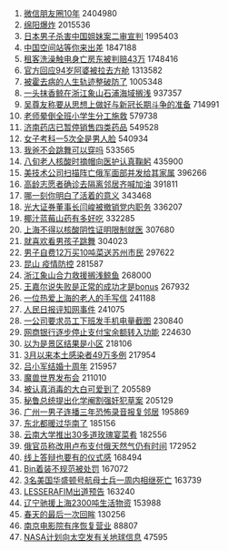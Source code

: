 1. [微信朋友圈10年](https://s.weibo.com//weibo?q=%23%E5%BE%AE%E4%BF%A1%E6%9C%8B%E5%8F%8B%E5%9C%8810%E5%B9%B4%23&Refer=top) 2404980
2. [绵阳爆炸](https://s.weibo.com//weibo?q=%23%E7%BB%B5%E9%98%B3%E7%88%86%E7%82%B8%23&Refer=top) 2015536
3. [日本男子杀害中国姐妹案二审宣判](https://s.weibo.com//weibo?q=%23%E6%97%A5%E6%9C%AC%E7%94%B7%E5%AD%90%E6%9D%80%E5%AE%B3%E4%B8%AD%E5%9B%BD%E5%A7%90%E5%A6%B9%E6%A1%88%E4%BA%8C%E5%AE%A1%E5%AE%A3%E5%88%A4%23&Refer=top) 1995403
4. [中国空间站等你来出差](https://s.weibo.com//weibo?q=%23%E4%B8%AD%E5%9B%BD%E7%A9%BA%E9%97%B4%E7%AB%99%E7%AD%89%E4%BD%A0%E6%9D%A5%E5%87%BA%E5%B7%AE%23&Refer=top) 1847188
5. [租客洗澡触电身亡房东被判赔43万](https://s.weibo.com//weibo?q=%23%E7%A7%9F%E5%AE%A2%E6%B4%97%E6%BE%A1%E8%A7%A6%E7%94%B5%E8%BA%AB%E4%BA%A1%E6%88%BF%E4%B8%9C%E8%A2%AB%E5%88%A4%E8%B5%9443%E4%B8%87%23&Refer=top) 1748416
6. [官方回应94岁阿婆被拉去方舱](https://s.weibo.com//weibo?q=%23%E5%AE%98%E6%96%B9%E5%9B%9E%E5%BA%9494%E5%B2%81%E9%98%BF%E5%A9%86%E8%A2%AB%E6%8B%89%E5%8E%BB%E6%96%B9%E8%88%B1%23&Refer=top) 1313582
7. [被霍去病的人生轨迹整破防了](https://s.weibo.com//weibo?q=%23%E8%A2%AB%E9%9C%8D%E5%8E%BB%E7%97%85%E7%9A%84%E4%BA%BA%E7%94%9F%E8%BD%A8%E8%BF%B9%E6%95%B4%E7%A0%B4%E9%98%B2%E4%BA%86%23&Refer=top) 1005348
8. [一头抹香鲸在浙江象山石浦海域搁浅](https://s.weibo.com//weibo?q=%23%E4%B8%80%E5%A4%B4%E6%8A%B9%E9%A6%99%E9%B2%B8%E5%9C%A8%E6%B5%99%E6%B1%9F%E8%B1%A1%E5%B1%B1%E7%9F%B3%E6%B5%A6%E6%B5%B7%E5%9F%9F%E6%90%81%E6%B5%85%23&Refer=top) 937357
9. [吴尊友称要从思想上做好与新冠长期斗争的准备](https://s.weibo.com//weibo?q=%23%E5%90%B4%E5%B0%8A%E5%8F%8B%E7%A7%B0%E8%A6%81%E4%BB%8E%E6%80%9D%E6%83%B3%E4%B8%8A%E5%81%9A%E5%A5%BD%E4%B8%8E%E6%96%B0%E5%86%A0%E9%95%BF%E6%9C%9F%E6%96%97%E4%BA%89%E7%9A%84%E5%87%86%E5%A4%87%23&Refer=top) 714991
10. [老师晕倒全班小学生分工施救](https://s.weibo.com//weibo?q=%23%E8%80%81%E5%B8%88%E6%99%95%E5%80%92%E5%85%A8%E7%8F%AD%E5%B0%8F%E5%AD%A6%E7%94%9F%E5%88%86%E5%B7%A5%E6%96%BD%E6%95%91%23&Refer=top) 579738
11. [济南药店已暂停销售四类药品](https://s.weibo.com//weibo?q=%23%E6%B5%8E%E5%8D%97%E8%8D%AF%E5%BA%97%E5%B7%B2%E6%9A%82%E5%81%9C%E9%94%80%E5%94%AE%E5%9B%9B%E7%B1%BB%E8%8D%AF%E5%93%81%23&Refer=top) 549528
12. [女子考科一5次全是男人脸](https://s.weibo.com//weibo?q=%23%E5%A5%B3%E5%AD%90%E8%80%83%E7%A7%91%E4%B8%805%E6%AC%A1%E5%85%A8%E6%98%AF%E7%94%B7%E4%BA%BA%E8%84%B8%23&Refer=top) 540934
13. [我爸不会跳舞可以穿吗](https://s.weibo.com//weibo?q=%23%E6%88%91%E7%88%B8%E4%B8%8D%E4%BC%9A%E8%B7%B3%E8%88%9E%E5%8F%AF%E4%BB%A5%E7%A9%BF%E5%90%97%23&Refer=top) 533565
14. [八旬老人核酸时摘帽向医护认真鞠躬](https://s.weibo.com//weibo?q=%23%E5%85%AB%E6%97%AC%E8%80%81%E4%BA%BA%E6%A0%B8%E9%85%B8%E6%97%B6%E6%91%98%E5%B8%BD%E5%90%91%E5%8C%BB%E6%8A%A4%E8%AE%A4%E7%9C%9F%E9%9E%A0%E8%BA%AC%23&Refer=top) 435900
15. [美技术公司扫描阵亡俄军面部并发给其家属](https://s.weibo.com//weibo?q=%23%E7%BE%8E%E6%8A%80%E6%9C%AF%E5%85%AC%E5%8F%B8%E6%89%AB%E6%8F%8F%E9%98%B5%E4%BA%A1%E4%BF%84%E5%86%9B%E9%9D%A2%E9%83%A8%E5%B9%B6%E5%8F%91%E7%BB%99%E5%85%B6%E5%AE%B6%E5%B1%9E%23&Refer=top) 396266
16. [高龄志愿者确诊去隔离邻居齐喊加油](https://s.weibo.com//weibo?q=%23%E9%AB%98%E9%BE%84%E5%BF%97%E6%84%BF%E8%80%85%E7%A1%AE%E8%AF%8A%E5%8E%BB%E9%9A%94%E7%A6%BB%E9%82%BB%E5%B1%85%E9%BD%90%E5%96%8A%E5%8A%A0%E6%B2%B9%23&Refer=top) 391811
17. [哪一刻你明白了活着的意义](https://s.weibo.com//weibo?q=%23%E5%93%AA%E4%B8%80%E5%88%BB%E4%BD%A0%E6%98%8E%E7%99%BD%E4%BA%86%E6%B4%BB%E7%9D%80%E7%9A%84%E6%84%8F%E4%B9%89%23&Refer=top) 343468
18. [光大证券董事长闫峻被撤销党内职务](https://s.weibo.com//weibo?q=%23%E5%85%89%E5%A4%A7%E8%AF%81%E5%88%B8%E8%91%A3%E4%BA%8B%E9%95%BF%E9%97%AB%E5%B3%BB%E8%A2%AB%E6%92%A4%E9%94%80%E5%85%9A%E5%86%85%E8%81%8C%E5%8A%A1%23&Refer=top) 336207
19. [椰汁蓝莓山药有多好吃](https://s.weibo.com//weibo?q=%23%E6%A4%B0%E6%B1%81%E8%93%9D%E8%8E%93%E5%B1%B1%E8%8D%AF%E6%9C%89%E5%A4%9A%E5%A5%BD%E5%90%83%23&Refer=top) 332285
20. [上海不得以核酸阴性证明限制就医](https://s.weibo.com//weibo?q=%23%E4%B8%8A%E6%B5%B7%E4%B8%8D%E5%BE%97%E4%BB%A5%E6%A0%B8%E9%85%B8%E9%98%B4%E6%80%A7%E8%AF%81%E6%98%8E%E9%99%90%E5%88%B6%E5%B0%B1%E5%8C%BB%23&Refer=top) 307680
21. [就喜欢看男孩子跳舞](https://s.weibo.com//weibo?q=%23%E5%B0%B1%E5%96%9C%E6%AC%A2%E7%9C%8B%E7%94%B7%E5%AD%A9%E5%AD%90%E8%B7%B3%E8%88%9E%23&Refer=top) 304023
22. [男子自费12万买10吨菜送苏州市民](https://s.weibo.com//weibo?q=%23%E7%94%B7%E5%AD%90%E8%87%AA%E8%B4%B912%E4%B8%87%E4%B9%B010%E5%90%A8%E8%8F%9C%E9%80%81%E8%8B%8F%E5%B7%9E%E5%B8%82%E6%B0%91%23&Refer=top) 297622
23. [昆山 疫情防控](https://s.weibo.com//weibo?q=%E6%98%86%E5%B1%B1%20%E7%96%AB%E6%83%85%E9%98%B2%E6%8E%A7&Refer=top) 281587
24. [浙江象山合力救援搁浅鲸鱼](https://s.weibo.com//weibo?q=%23%E6%B5%99%E6%B1%9F%E8%B1%A1%E5%B1%B1%E5%90%88%E5%8A%9B%E6%95%91%E6%8F%B4%E6%90%81%E6%B5%85%E9%B2%B8%E9%B1%BC%23&Refer=top) 268000
25. [王嘉尔说失败是正常的成功才是bonus](https://s.weibo.com//weibo?q=%23%E7%8E%8B%E5%98%89%E5%B0%94%E8%AF%B4%E5%A4%B1%E8%B4%A5%E6%98%AF%E6%AD%A3%E5%B8%B8%E7%9A%84%E6%88%90%E5%8A%9F%E6%89%8D%E6%98%AFbonus%23&Refer=top) 267932
26. [一位热爱上海的老人的手写信](https://s.weibo.com//weibo?q=%23%E4%B8%80%E4%BD%8D%E7%83%AD%E7%88%B1%E4%B8%8A%E6%B5%B7%E7%9A%84%E8%80%81%E4%BA%BA%E7%9A%84%E6%89%8B%E5%86%99%E4%BF%A1%23&Refer=top) 241188
27. [人民日报评知网事件](https://s.weibo.com//weibo?q=%23%E4%BA%BA%E6%B0%91%E6%97%A5%E6%8A%A5%E8%AF%84%E7%9F%A5%E7%BD%91%E4%BA%8B%E4%BB%B6%23&Refer=top) 241075
28. [一公司要求员工下班发手机电量截图](https://s.weibo.com//weibo?q=%23%E4%B8%80%E5%85%AC%E5%8F%B8%E8%A6%81%E6%B1%82%E5%91%98%E5%B7%A5%E4%B8%8B%E7%8F%AD%E5%8F%91%E6%89%8B%E6%9C%BA%E7%94%B5%E9%87%8F%E6%88%AA%E5%9B%BE%23&Refer=top) 230840
29. [网商银行逐步停止支付宝余额转入功能](https://s.weibo.com//weibo?q=%23%E7%BD%91%E5%95%86%E9%93%B6%E8%A1%8C%E9%80%90%E6%AD%A5%E5%81%9C%E6%AD%A2%E6%94%AF%E4%BB%98%E5%AE%9D%E4%BD%99%E9%A2%9D%E8%BD%AC%E5%85%A5%E5%8A%9F%E8%83%BD%23&Refer=top) 224630
30. [以为是景区结果是小区](https://s.weibo.com//weibo?q=%23%E4%BB%A5%E4%B8%BA%E6%98%AF%E6%99%AF%E5%8C%BA%E7%BB%93%E6%9E%9C%E6%98%AF%E5%B0%8F%E5%8C%BA%23&Refer=top) 218106
31. [3月以来本土感染者49万多例](https://s.weibo.com//weibo?q=%233%E6%9C%88%E4%BB%A5%E6%9D%A5%E6%9C%AC%E5%9C%9F%E6%84%9F%E6%9F%93%E8%80%8549%E4%B8%87%E5%A4%9A%E4%BE%8B%23&Refer=top) 217954
32. [吕小军结婚十周年](https://s.weibo.com//weibo?q=%23%E5%90%95%E5%B0%8F%E5%86%9B%E7%BB%93%E5%A9%9A%E5%8D%81%E5%91%A8%E5%B9%B4%23&Refer=top) 215957
33. [魔兽世界发布会](https://s.weibo.com//weibo?q=%23%E9%AD%94%E5%85%BD%E4%B8%96%E7%95%8C%E5%8F%91%E5%B8%83%E4%BC%9A%23&Refer=top) 211010
34. [被认真消毒的大白可爱到了](https://s.weibo.com//weibo?q=%23%E8%A2%AB%E8%AE%A4%E7%9C%9F%E6%B6%88%E6%AF%92%E7%9A%84%E5%A4%A7%E7%99%BD%E5%8F%AF%E7%88%B1%E5%88%B0%E4%BA%86%23&Refer=top) 205589
35. [秘鲁总统提出化学阉割强奸犯草案](https://s.weibo.com//weibo?q=%23%E7%A7%98%E9%B2%81%E6%80%BB%E7%BB%9F%E6%8F%90%E5%87%BA%E5%8C%96%E5%AD%A6%E9%98%89%E5%89%B2%E5%BC%BA%E5%A5%B8%E7%8A%AF%E8%8D%89%E6%A1%88%23&Refer=top) 205129
36. [广州一男子连播三年恐怖录音报复邻居](https://s.weibo.com//weibo?q=%23%E5%B9%BF%E5%B7%9E%E4%B8%80%E7%94%B7%E5%AD%90%E8%BF%9E%E6%92%AD%E4%B8%89%E5%B9%B4%E6%81%90%E6%80%96%E5%BD%95%E9%9F%B3%E6%8A%A5%E5%A4%8D%E9%82%BB%E5%B1%85%23&Refer=top) 195869
37. [东北都暖过华南了](https://s.weibo.com//weibo?q=%23%E4%B8%9C%E5%8C%97%E9%83%BD%E6%9A%96%E8%BF%87%E5%8D%8E%E5%8D%97%E4%BA%86%23&Refer=top) 185156
38. [云南大学推出30多道玫瑰宴菜肴](https://s.weibo.com//weibo?q=%23%E4%BA%91%E5%8D%97%E5%A4%A7%E5%AD%A6%E6%8E%A8%E5%87%BA30%E5%A4%9A%E9%81%93%E7%8E%AB%E7%91%B0%E5%AE%B4%E8%8F%9C%E8%82%B4%23&Refer=top) 182556
39. [俄官员称改用卢布支付俄天然气仍有时间](https://s.weibo.com//weibo?q=%23%E4%BF%84%E5%AE%98%E5%91%98%E7%A7%B0%E6%94%B9%E7%94%A8%E5%8D%A2%E5%B8%83%E6%94%AF%E4%BB%98%E4%BF%84%E5%A4%A9%E7%84%B6%E6%B0%94%E4%BB%8D%E6%9C%89%E6%97%B6%E9%97%B4%23&Refer=top) 172952
40. [线上答辩也要有的仪式感](https://s.weibo.com//weibo?q=%23%E7%BA%BF%E4%B8%8A%E7%AD%94%E8%BE%A9%E4%B9%9F%E8%A6%81%E6%9C%89%E7%9A%84%E4%BB%AA%E5%BC%8F%E6%84%9F%23&Refer=top) 168494
41. [Bin着装不规范被处罚](https://s.weibo.com//weibo?q=%23Bin%E7%9D%80%E8%A3%85%E4%B8%8D%E8%A7%84%E8%8C%83%E8%A2%AB%E5%A4%84%E7%BD%9A%23&Refer=top) 167072
42. [3名美国华盛顿号航母士兵一周内相继死亡](https://s.weibo.com//weibo?q=%233%E5%90%8D%E7%BE%8E%E5%9B%BD%E5%8D%8E%E7%9B%9B%E9%A1%BF%E5%8F%B7%E8%88%AA%E6%AF%8D%E5%A3%AB%E5%85%B5%E4%B8%80%E5%91%A8%E5%86%85%E7%9B%B8%E7%BB%A7%E6%AD%BB%E4%BA%A1%23&Refer=top) 163739
43. [LESSERAFIM出道预告](https://s.weibo.com//weibo?q=%23LESSERAFIM%E5%87%BA%E9%81%93%E9%A2%84%E5%91%8A%23&Refer=top) 163240
44. [辽宁驰援上海2300吨生活物资](https://s.weibo.com//weibo?q=%23%E8%BE%BD%E5%AE%81%E9%A9%B0%E6%8F%B4%E4%B8%8A%E6%B5%B72300%E5%90%A8%E7%94%9F%E6%B4%BB%E7%89%A9%E8%B5%84%23&Refer=top) 153988
45. [春天的最后一次回眸](https://s.weibo.com//weibo?q=%23%E6%98%A5%E5%A4%A9%E7%9A%84%E6%9C%80%E5%90%8E%E4%B8%80%E6%AC%A1%E5%9B%9E%E7%9C%B8%23&Refer=top) 130256
46. [南京电影院有序恢复营业](https://s.weibo.com//weibo?q=%23%E5%8D%97%E4%BA%AC%E7%94%B5%E5%BD%B1%E9%99%A2%E6%9C%89%E5%BA%8F%E6%81%A2%E5%A4%8D%E8%90%A5%E4%B8%9A%23&Refer=top) 88807
47. [NASA计划向太空发有关地球信息](https://s.weibo.com//weibo?q=%23NASA%E8%AE%A1%E5%88%92%E5%90%91%E5%A4%AA%E7%A9%BA%E5%8F%91%E6%9C%89%E5%85%B3%E5%9C%B0%E7%90%83%E4%BF%A1%E6%81%AF%23&Refer=top) 47595
